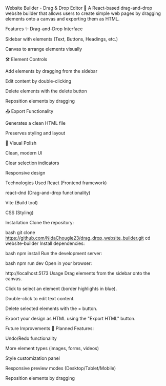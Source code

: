 Website Builder - Drag & Drop Editor
🚀 A React-based drag-and-drop website builder that allows users to create simple web pages by dragging elements onto a canvas and exporting them as HTML.

Features
✨ Drag-and-Drop Interface

Sidebar with elements (Text, Buttons, Headings, etc.)

Canvas to arrange elements visually

🛠 Element Controls

Add elements by dragging from the sidebar

Edit content by double-clicking

Delete elements with the delete button

Reposition elements by dragging

📤 Export Functionality

Generates a clean HTML file

Preserves styling and layout

🎨 Visual Polish

Clean, modern UI

Clear selection indicators

Responsive design

Technologies Used
React (Frontend framework)

react-dnd (Drag-and-drop functionality)

Vite (Build tool)

CSS (Styling)

Installation
Clone the repository:

bash
git clone https://github.com/NidaChougle23/drag_drop_website_builder.git
cd website-builder
Install dependencies:

bash
npm install
Run the development server:

bash
npm run dev
Open in your browser:

http://localhost:5173
Usage
Drag elements from the sidebar onto the canvas.

Click to select an element (border highlights in blue).

Double-click to edit text content.

Delete selected elements with the × button.

Export your design as HTML using the "Export HTML" button.

Future Improvements
📌 Planned Features:

Undo/Redo functionality

More element types (images, forms, videos)

Style customization panel

Responsive preview modes (Desktop/Tablet/Mobile)

Reposition elements by dragging
